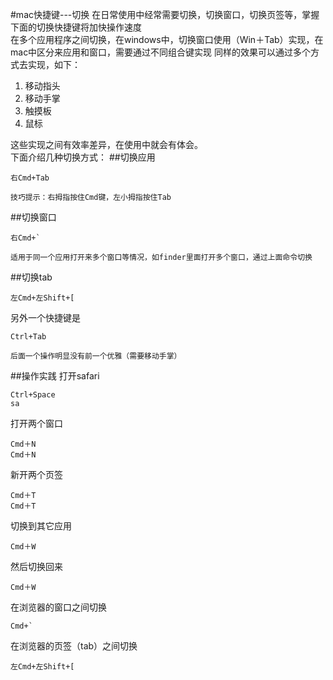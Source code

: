 #mac快捷键---切换
在日常使用中经常需要切换，切换窗口，切换页签等，掌握下面的切换快捷键将加快操作速度<br>
在多个应用程序之间切换，在windows中，切换窗口使用（Win＋Tab）实现，在mac中区分来应用和窗口，需要通过不同组合键实现
同样的效果可以通过多个方式去实现，如下：

1. 移动指头
1. 移动手掌
1. 触摸板
1. 鼠标

这些实现之间有效率差异，在使用中就会有体会。<br>
下面介绍几种切换方式：
##切换应用
```
右Cmd+Tab
```
    技巧提示：右拇指按住Cmd键，左小拇指按住Tab
##切换窗口
```
右Cmd+`
```
    适用于同一个应用打开来多个窗口等情况，如finder里面打开多个窗口，通过上面命令切换
##切换tab
```
左Cmd+左Shift+[
```
另外一个快捷键是
```
Ctrl+Tab
```
    后面一个操作明显没有前一个优雅（需要移动手掌）

##操作实践
打开safari
```
Ctrl+Space
sa
```
打开两个窗口
```
Cmd＋N
Cmd＋N
```
新开两个页签
```
Cmd＋T
Cmd＋T
```
切换到其它应用
```
Cmd＋W
```
然后切换回来
```
Cmd＋W
```
在浏览器的窗口之间切换
```
Cmd+`
```
在浏览器的页签（tab）之间切换
```
左Cmd+左Shift+[
```
